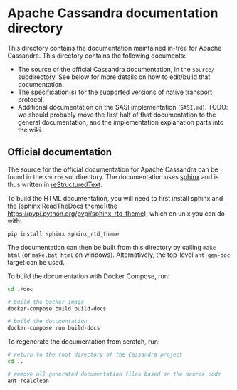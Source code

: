Apache Cassandra documentation directory
========================================

This directory contains the documentation maintained in-tree for Apache
Cassandra. This directory contains the following documents:
- The source of the official Cassandra documentation, in the `source/`
  subdirectory. See below for more details on how to edit/build that
  documentation.
- The specification(s) for the supported versions of native transport protocol.
- Additional documentation on the SASI implementation (`SASI.md`). TODO: we
  should probably move the first half of that documentation to the general
  documentation, and the implementation explanation parts into the wiki.


Official documentation
----------------------

The source for the official documentation for Apache Cassandra can be found in
the `source` subdirectory. The documentation uses [sphinx](http://www.sphinx-doc.org/)
and is thus written in [reStructuredText](http://docutils.sourceforge.net/rst.html).

To build the HTML documentation, you will need to first install sphinx and the
[sphinx ReadTheDocs theme](the https://pypi.python.org/pypi/sphinx_rtd_theme), which
on unix you can do with:
```
pip install sphinx sphinx_rtd_theme
```

The documentation can then be built from this directory by calling `make html`
(or `make.bat html` on windows). Alternatively, the top-level `ant gen-doc`
target can be used.

To build the documentation with Docker Compose, run:

```bash
cd ./doc

# build the Docker image
docker-compose build build-docs

# build the documentation
docker-compose run build-docs
```

To regenerate the documentation from scratch, run:

```bash
# return to the root directory of the Cassandra project
cd ..

# remove all generated documentation files based on the source code
ant realclean
```
